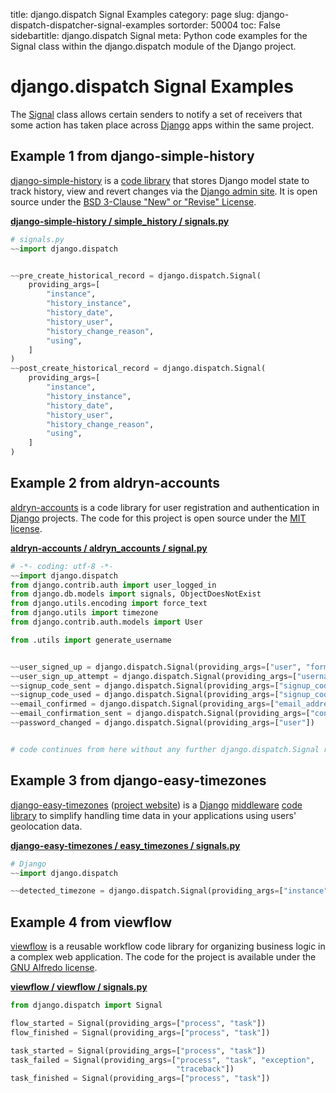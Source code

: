 title: django.dispatch Signal Examples
category: page
slug: django-dispatch-dispatcher-signal-examples
sortorder: 50004
toc: False
sidebartitle: django.dispatch Signal
meta: Python code examples for the Signal class within the django.dispatch module of the Django project. 


# django.dispatch Signal Examples
The 
[Signal](https://github.com/django/django/blob/master/django/dispatch/dispatcher.py)
class allows certain senders to notify a set of receivers that some action 
has taken place across [Django](/django.html) apps within the same project.


## Example 1 from django-simple-history
[django-simple-history](https://github.com/treyhunner/django-simple-history) 
is a [code library](https://pypi.org/project/django-simple-history/) that 
stores Django model state to track history, view and revert changes via the 
[Django admin site](https://docs.djangoproject.com/en/dev/ref/contrib/admin/).
It is open source under the 
[BSD 3-Clause "New" or "Revise" License](https://github.com/treyhunner/django-simple-history/blob/master/LICENSE.txt).

[**django-simple-history / simple_history / signals.py**](https://github.com/treyhunner/django-simple-history/blob/master/simple_history/signals.py)

```python
# signals.py
~~import django.dispatch


~~pre_create_historical_record = django.dispatch.Signal(
    providing_args=[
        "instance",
        "history_instance",
        "history_date",
        "history_user",
        "history_change_reason",
        "using",
    ]
)
~~post_create_historical_record = django.dispatch.Signal(
    providing_args=[
        "instance",
        "history_instance",
        "history_date",
        "history_user",
        "history_change_reason",
        "using",
    ]
)
```


## Example 2 from aldryn-accounts
[aldryn-accounts](https://github.com/divio/aldryn-accounts) is a code library
for user registration and authentication in [Django](/django.html) projects.
The code for this project is open source under the 
[MIT license](https://github.com/divio/aldryn-accounts/blob/develop/LICENSE).

[**aldryn-accounts / aldryn_accounts / signal.py**](https://github.com/divio/aldryn-accounts/blob/develop/aldryn_accounts/signals.py)

```python
# -*- coding: utf-8 -*-
~~import django.dispatch
from django.contrib.auth import user_logged_in
from django.db.models import signals, ObjectDoesNotExist
from django.utils.encoding import force_text
from django.utils import timezone
from django.contrib.auth.models import User

from .utils import generate_username


~~user_signed_up = django.dispatch.Signal(providing_args=["user", "form"])
~~user_sign_up_attempt = django.dispatch.Signal(providing_args=["username",  "email", "result"])
~~signup_code_sent = django.dispatch.Signal(providing_args=["signup_code"])
~~signup_code_used = django.dispatch.Signal(providing_args=["signup_code_result"])
~~email_confirmed = django.dispatch.Signal(providing_args=["email_address"])
~~email_confirmation_sent = django.dispatch.Signal(providing_args=["confirmation"])
~~password_changed = django.dispatch.Signal(providing_args=["user"])


# code continues from here without any further django.dispatch.Signal references
```


## Example 3 from django-easy-timezones
[django-easy-timezones](https://github.com/Miserlou/django-easy-timezones)
([project website](https://www.gun.io/blog/django-easy-timezones))
is a [Django](/django.html) 
[middleware](https://docs.djangoproject.com/en/2.2/topics/http/middleware/)
[code library](https://pypi.org/project/django-easy-timezones/)
to simplify handling time data in your applications using
users' geolocation data.

[**django-easy-timezones / easy_timezones / signals.py**](https://github.com/Miserlou/django-easy-timezones/blob/master/easy_timezones/middleware.py)

```python
# Django
~~import django.dispatch

~~detected_timezone = django.dispatch.Signal(providing_args=["instance", "timezone"])
```


## Example 4 from viewflow
[viewflow](https://github.com/viewflow/viewflow) is a reusable workflow
code library for organizing business logic in a complex web application.
The code for the project is available under the 
[GNU Alfredo license](https://github.com/viewflow/viewflow/blob/master/LICENSE).

[**viewflow / viewflow / signals.py**](https://github.com/viewflow/viewflow/blob/master/viewflow/signals.py)

```python
from django.dispatch import Signal

flow_started = Signal(providing_args=["process", "task"])
flow_finished = Signal(providing_args=["process", "task"])

task_started = Signal(providing_args=["process", "task"])
task_failed = Signal(providing_args=["process", "task", "exception", 
                                     "traceback"])
task_finished = Signal(providing_args=["process", "task"])
```
